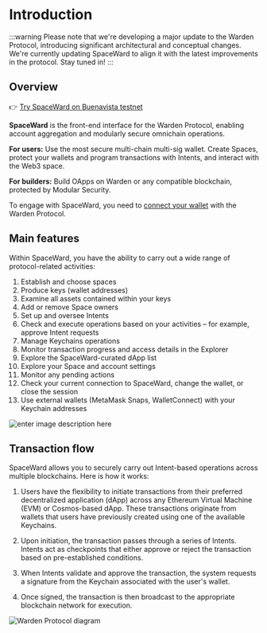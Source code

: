 ﻿---
sidebar_position: 1
---

# Introduction

:::warning
Please note that we're developing a major update to the Warden Protocol, introducing significant architectural and conceptual changes. We're currently updating SpaceWard to align it with the latest improvements in the protocol. Stay tuned in!
:::

## Overview

👉 [Try SpaceWard on Buenavista testnet](https://spaceward.buenavista.wardenprotocol.org)

**SpaceWard**  is the front-end interface for the Warden Protocol, enabling account aggregation and modularly secure omnichain operations.

**For users:** Use the most secure multi-chain multi-sig wallet. Create Spaces, protect your wallets and program transactions with Intents, and interact with the Web3 space.

**For builders:** Build OApps on Warden or any compatible blockchain, protected by Modular Security.

To engage with SpaceWard, you need to [connect your wallet](connect-your-wallet) with the Warden Protocol.

## Main features

Within SpaceWard, you have the ability to carry out a wide range of protocol-related activities:

1. Establish and choose spaces
2. Produce keys (wallet addresses)
3. Examine all assets contained within your keys
4. Add or remove Space owners 
5. Set up and oversee Intents
6. Check and execute operations based on your activities – for example, approve Intent requests
7. Manage Keychains operations
8. Monitor transaction progress and access details in the Explorer
9. Explore the SpaceWard-curated dApp list
10. Explore your Space and account settings
11. Monitor any pending actions
12. Check your current connection to SpaceWard, change the wallet, or close the session
13. Use external wallets (MetaMask Snaps, WalletConnect) with your Keychain addresses 

![enter image description here](https://i.ibb.co/5MzQqDs/spaceward.png)

## Transaction flow

SpaceWard allows you to securely carry out Intent-based operations across multiple blockchains. Here is how it works:

1. Users have the flexibility to initiate transactions from their preferred decentralized application (dApp) across any Ethereum Virtual Machine (EVM) or Cosmos-based dApp. These transactions originate from wallets that users have previously created using one of the available Keychains.
    
2. Upon initiation, the transaction passes through a series of Intents. Intents act as checkpoints that either approve or reject the transaction based on pre-established conditions.
    
3. When Intents validate and approve the transaction, the system requests a signature from the Keychain associated with the user's wallet.
    
4. Once signed, the transaction is then broadcast to the appropriate blockchain network for execution.

![Warden Protocol diagram](https://i.ibb.co/6yYvGJK/Screenshot-2024-02-09-at-12-21-22.png)
